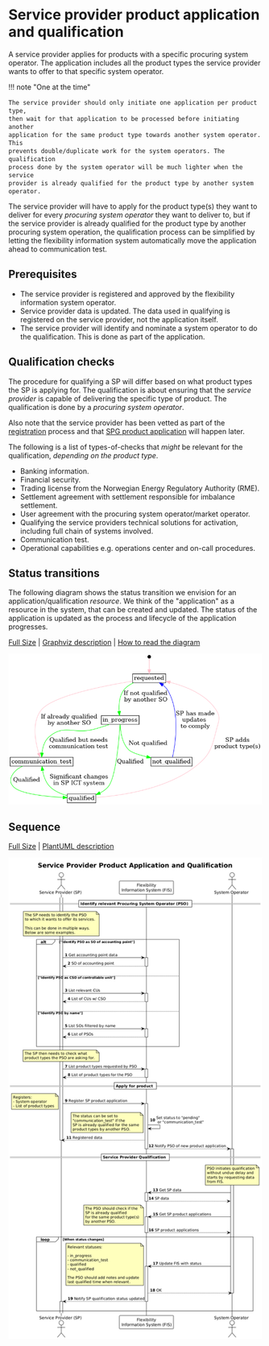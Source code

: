 # Service provider product application and qualification

A service provider applies for products with a specific procuring system
operator. The application includes all the product types the service provider
wants to offer to that specific system operator.

!!! note "One at the time"

    The service provider should only initiate one application per product type,
    then wait for that application to be processed before initiating another
    application for the same product type towards another system operator. This
    prevents double/duplicate work for the system operators. The qualification
    process done by the system operator will be much lighter when the service
    provider is already qualified for the product type by another system operator.

The service provider will have to apply for the product type(s) they want to deliver
for every _procuring system operator_ they want to deliver to, but if the
service provider is already qualified for the product type by another procuring
system operation, the qualification process can be simplified by letting the
flexibility information system automatically move the application ahead to
communication test.

## Prerequisites

- The service provider is registered and approved by the flexibility information
  system operator.
- Service provider data is updated. The data used in qualifying is registered on
  the service provider, not the application itself.
- The service provider will identify and nominate a system operator to do the
  qualification. This is done as part of the application.

## Qualification checks

The procedure for qualifying a SP will differ based on what product types the
SP is applying for. The qualification is about ensuring that the _service provider_
is capable of delivering the specific type of product. The qualification is done
by a _procuring system operator_.

Also note that the service provider has been vetted as part of the
[registration](service-provider-registration-and-approval.md) process and that
[SPG product application](./service-providing-group-product-application.md) will
happen later.

The following is a list of types-of-checks that _might_ be relevant for the
qualification, _depending on the product type_.

- Banking information.
- Financial security.
- Trading license from the Norwegian Energy
  Regulatory Authority (RME).
- Settlement agreement with settlement responsible for imbalance settlement.
- User agreement with the procuring system operator/market operator.
- Qualifying the service providers technical solutions for activation, including
  full chain of systems involved.
- Communication test.
- Operational capabilities e.g. operations center and on-call procedures.

## Status transitions

The following diagram shows the status transition we envision for an
application/qualification _resource_. We think of the "application" as a
resource in the system, that can be created and updated. The status of the
application is updated as the process and lifecycle of the application progresses.

[Full Size](../diagrams/service_provider_product_application_status.png)
|
[Graphviz description](../diagrams/service_provider_product_application_status.plantuml)
|
[How to read the diagram](./index.md#status-and-transitions)

![Service provider product application status transitions](../diagrams/service_provider_product_application_status.png)

## Sequence

[Full Size](../diagrams/service_provider_product_application.png) |
[PlantUML description](../diagrams/service_provider_product_application.plantuml)

![Service provider product application and qualification](../diagrams/service_provider_product_application.png)
